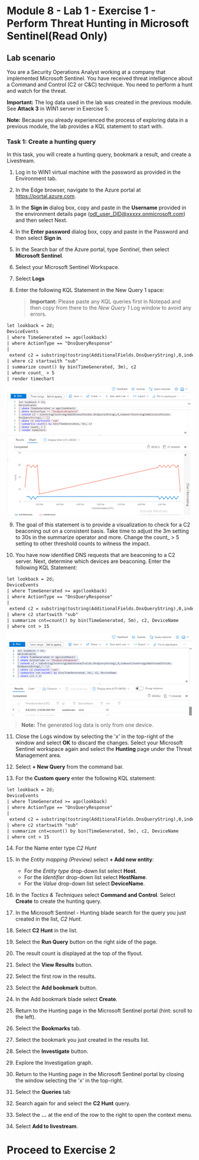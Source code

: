 # Module 8 - Lab 1 - Exercise 1 - Perform Threat Hunting in Microsoft Sentinel(Read Only)

## Lab scenario

You are a Security Operations Analyst working at a company that implemented Microsoft Sentinel. You have received threat intelligence about a Command and Control (C2 or C&C) technique.  You need to perform a hunt and watch for the threat.

   **Important:** The log data used in the lab was created in the previous module. See **Attack 3** in WIN1 server in Exercise 5.

   **Note:**  Because you already experienced the process of exploring data in a previous module, the lab provides a KQL statement to start with.  


### Task 1: Create a hunting query

In this task, you will create a hunting query, bookmark a result, and create a Livestream.

1. Log in to WIN1 virtual machine with the password as provided in the Environment tab.  

1. In the Edge browser, navigate to the Azure portal at https://portal.azure.com.

1. In the **Sign in** dialog box, copy and paste in the **Username** provided in the environment details page (odl_user_DID@xxxxx.onmicrosoft.com) and then select Next.

1. In the **Enter password** dialog box, copy and paste in the Password and then select **Sign in**.

1. In the Search bar of the Azure portal, type *Sentinel*, then select **Microsoft Sentinel**.

1. Select your Microsoft Sentinel Workspace.

1. Select **Logs** 

1. Enter the following KQL Statement in the New Query 1 space:

   >**Important:** Please paste any KQL queries first in Notepad and then copy from there to the *New Query 1* Log window to avoid any errors.

```KQL
let lookback = 2d;
DeviceEvents
| where TimeGenerated >= ago(lookback) 
| where ActionType == "DnsQueryResponse"
| extend c2 = substring(tostring(AdditionalFields.DnsQueryString),0,indexof(tostring(AdditionalFields.DnsQueryString),"."))
| where c2 startswith "sub"
| summarize count() by bin(TimeGenerated, 3m), c2
| where count_ > 5
| render timechart 
```

   ![Screenshot](../Media/SC200_hunting1.png)

9. The goal of this statement is to provide a visualization to check for a C2 beaconing out on a consistent basis. Take time to adjust the 3m setting to 30s in the summarize operator and more. Change the count_ > 5 setting to other threshold counts to witness the impact.

10. You have now identified DNS requests that are beaconing to a C2 server.  Next, determine which devices are beaconing.  Enter the following KQL Statement:

```KQL
let lookback = 2d;
DeviceEvents
| where TimeGenerated >= ago(lookback) 
| where ActionType == "DnsQueryResponse"
| extend c2 = substring(tostring(AdditionalFields.DnsQueryString),0,indexof(tostring(AdditionalFields.DnsQueryString),"."))
| where c2 startswith "sub"
| summarize cnt=count() by bin(TimeGenerated, 5m), c2, DeviceName
| where cnt > 15
```

   ![Screenshot](../Media/SC200_hunting2.png)

   >**Note:** The generated log data is only from one device.

11. Close the Logs window by selecting the 'x' in the top-right of the window and select **OK** to discard the changes. Select your Microsoft Sentinel workspace again and select the **Hunting** page under the Threat Management area.

12. Select **+ New Query** from the command bar.

13. For the **Custom query** enter the following KQL statement:

```KQL
let lookback = 2d;
DeviceEvents
| where TimeGenerated >= ago(lookback) 
| where ActionType == "DnsQueryResponse"
| extend c2 = substring(tostring(AdditionalFields.DnsQueryString),0,indexof(tostring(AdditionalFields.DnsQueryString),"."))
| where c2 startswith "sub"
| summarize cnt=count() by bin(TimeGenerated, 5m), c2, DeviceName
| where cnt > 15
```

14. For the Name enter type *C2 Hunt*

15. In the *Entity mapping (Preview)* select **+ Add new entity**:

    - For the *Entity type* drop-down list select **Host**.
    - For the *Identifier* drop-down list select **HostName**.
    - For the *Value* drop-down list select **DeviceName**.

16. In the *Tactics & Techniques* select **Command and Control**. Select **Create** to create the hunting query.

17. In the Microsoft Sentinel - Hunting blade search for the query you just created in the list, *C2 Hunt*.

18. Select **C2 Hunt** in the list.

19. Select the **Run Query** button on the right side of the page.

20. The result count is displayed at the top of the flyout.

21. Select the **View Results** button.

22. Select the first row in the results. 

23. Select the **Add bookmark** button.

24. In the Add bookmark blade select **Create**.

25. Return to the Hunting page in the Microsoft Sentinel portal (hint: scroll to the left).

26. Select the **Bookmarks** tab.

27. Select the bookmark you just created in the results list.

28. Select the **Investigate** button.

29. Explore the Investigation graph.

30. Return to the Hunting page in the Microsoft Sentinel portal by closing the window selecting the 'x' in the top-right.

31. Select the **Queries** tab

32. Search again for and select the **C2 Hunt** query.

33. Select the **...** at the end of the row to the right to open the context menu.

34. Select **Add to livestream**.

# Proceed to Exercise 2
